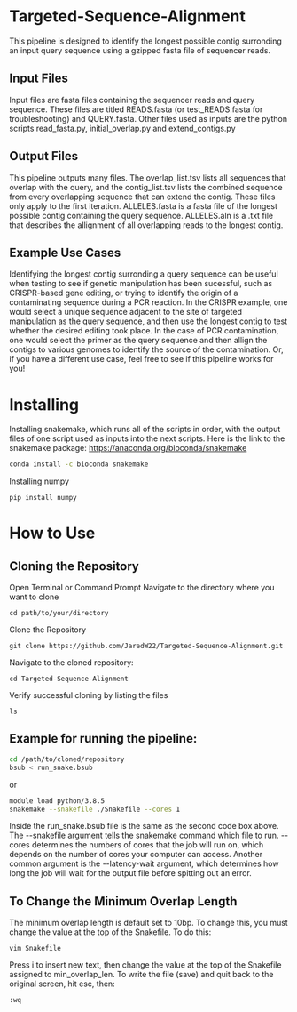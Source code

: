 # Targeted-Sequence-Alignment
This pipeline is designed to identify the longest possible contig surronding an input query sequence using a gzipped fasta file of sequencer reads. 
## Input Files
Input files are fasta files containing the sequencer reads and query sequence. These files are titled READS.fasta (or test_READS.fasta for troubleshooting) and QUERY.fasta. Other files used as inputs are the python scripts read_fasta.py, initial_overlap.py and extend_contigs.py
## Output Files
This pipeline outputs many files. The overlap_list.tsv lists all sequences that overlap with the query, and the contig_list.tsv lists the combined sequence from every overlapping sequence that can extend the contig. These files only apply to the first iteration. ALLELES.fasta is a fasta file of the longest possible contig containing the query sequence. ALLELES.aln is a .txt file that describes the allignment of all overlapping reads to the longest contig. 
## Example Use Cases
Identifying the longest contig surronding a query sequence can be useful when testing to see if genetic manipulation has been sucessful, such as CRISPR-based gene editing, or trying to identify the origin of a contaminating sequence during a PCR reaction. In the CRISPR example, one would select a unique sequence adjacent to the site of targeted manipulation as the query sequence, and then use the longest contig to test whether the desired editing took place. In the case of PCR contamination, one would select the primer as the query sequence and then allign the contigs to various genomes to identify the source of the contamination. Or, if you have a different use case, feel free to see if this pipeline works for you!
# Installing 
Installing snakemake, which runs all of the scripts in order, with the output files of one script used as inputs into the next scripts. Here is the link to the snakemake package: https://anaconda.org/bioconda/snakemake
```bash
conda install -c bioconda snakemake
```
Installing numpy
```bash
pip install numpy
```

# How to Use
## Cloning the Repository
Open Terminal or Command Prompt
Navigate to the directory where you want to clone
```
cd path/to/your/directory
```
Clone the Repository
```
git clone https://github.com/JaredW22/Targeted-Sequence-Alignment.git
```
Navigate to the cloned repository:
```
cd Targeted-Sequence-Alignment
```
Verify successful cloning by listing the files
```
ls
```

## Example for running the pipeline:
```bash
cd /path/to/cloned/repository
bsub < run_snake.bsub
```
or
```bash
module load python/3.8.5
snakemake --snakefile ./Snakefile --cores 1
```
Inside the run_snake.bsub file is the same as the second code box above. The --snakefile argument tells the snakemake command which file to run. --cores determines the numbers of cores that the job will run on, which depends on the number of cores your computer can access. Another common argument is the --latency-wait argument, which determines how long the job will wait for the output file before spitting out an error. 
## To Change the Minimum Overlap Length
The minimum overlap length is default set to 10bp. To change this, you must change the value at the top of the Snakefile. To do this:
```
vim Snakefile
```
Press i to insert new text, then change the value at the top of the Snakefile assigned to min_overlap_len. To write the file (save) and quit back to the original screen, hit esc, then:
```
:wq
```
